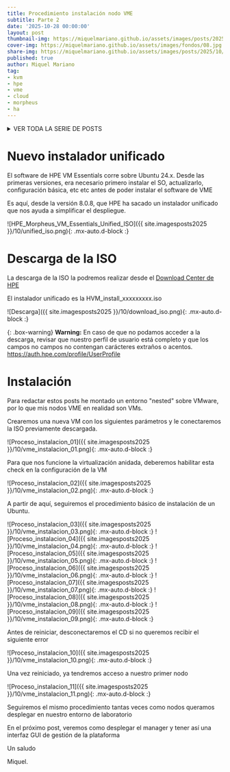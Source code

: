 ```yaml
---
title: Procedimiento instalación nodo VME
subtitle: Parte 2
date: '2025-10-28 00:00:00'
layout: post
thumbnail-img: https://miquelmariano.github.io/assets/images/posts/2025/10/unified_iso.png
cover-img: https://miquelmariano.github.io/assets/images/fondos/08.jpg
share-img: https://miquelmariano.github.io/assets/images/posts/2025/10/unified_iso.png
published: true
author: Miquel Mariano
tag:
- kvm
- hpe
- vme
- cloud
- morpheus
- ha
---
```


<details markdown="1">
<summary>VER TODA LA SERIE DE POSTS</summary>
- [Parte 1 - Introducción a HPE Morpheus VM Essentials software](https://miquelmariano.github.io/2025/10/17/introduccion-hpe-morpheus-vm-essentials-software/)
- [Parte 2 - Instalación VM Essentials software](https://miquelmariano.github.io/2025/10/17/instalacion-nodo-vme/)
- [Parte 3 - Instalación VME Manager]
- [Parte 4 - Configuración inicial]
- [Parte 5 - Creación cluster Ceph]
- [Parte 6 - Desplegar nuestra primera VM]
- [Parte 7 - Backups]
- [Parte 8 - Pruebas de HA]
- [Parte 9 - Migración de VMs desde vSphere]
- [Parte 10 - Comandos útiles]
</details>

# Nuevo instalador unificado

El software de HPE VM Essentials corre sobre Ubuntu 24.x. Desde las primeras versiones, era necesario primero instalar el SO, actualizarlo, configuración básica, etc etc antes de poder instalar el software de VME

Es aquí, desde la versión 8.0.8, que HPE ha sacado un instalador unificado que nos ayuda a simplificar el despliegue.

![HPE_Morpheus_VM_Essentials_Unified_ISO]({{ site.imagesposts2025 }}/10/unified_iso.png){: .mx-auto.d-block :}

# Descarga de la ISO

La descarga de la ISO la podremos realizar desde el [Download Center de HPE](https://myenterpriselicense.hpe.com/cwp-ui/product-download-info/HPE_VME_EVAL/-/sw360_eval_customer?&)

El instalador unificado es la HVM_install_xxxxxxxxx.iso

![Descarga]({{ site.imagesposts2025 }}/10/download_iso.png){: .mx-auto.d-block :}

{: .box-warning}
**Warning:** En caso de que no podamos acceder a la descarga, revisar que nuestro perfil de usuario está completo y que los campos no campos no contengan carácteres extraños o acentos. https://auth.hpe.com/profile/UserProfile

# Instalación

Para redactar estos posts he montado un entorno "nested" sobre VMware, por lo que mis nodos VME en realidad son VMs.

Crearemos una nueva VM con los siguientes parámetros y le conectaremos la ISO previamente descargada.

![Proceso_instalacion_01]({{ site.imagesposts2025 }}/10/vme_instalacion_01.png){: .mx-auto.d-block :}

Para que nos funcione la virtualización anidada, deberemos habilitar esta check en la configuración de la VM

![Proceso_instalacion_02]({{ site.imagesposts2025 }}/10/vme_instalacion_02.png){: .mx-auto.d-block :}

A partir de aquí, seguiremos el procedimiento básico de instalación de un Ubuntu.

![Proceso_instalacion_03]({{ site.imagesposts2025 }}/10/vme_instalacion_03.png){: .mx-auto.d-block :}
![Proceso_instalacion_04]({{ site.imagesposts2025 }}/10/vme_instalacion_04.png){: .mx-auto.d-block :}
![Proceso_instalacion_05]({{ site.imagesposts2025 }}/10/vme_instalacion_05.png){: .mx-auto.d-block :}
![Proceso_instalacion_06]({{ site.imagesposts2025 }}/10/vme_instalacion_06.png){: .mx-auto.d-block :}
![Proceso_instalacion_07]({{ site.imagesposts2025 }}/10/vme_instalacion_07.png){: .mx-auto.d-block :}
![Proceso_instalacion_08]({{ site.imagesposts2025 }}/10/vme_instalacion_08.png){: .mx-auto.d-block :}
![Proceso_instalacion_09]({{ site.imagesposts2025 }}/10/vme_instalacion_09.png){: .mx-auto.d-block :}

Antes de reiniciar, desconectaremos el CD si no queremos recibir el siguiente error

![Proceso_instalacion_10]({{ site.imagesposts2025 }}/10/vme_instalacion_10.png){: .mx-auto.d-block :}

Una vez reiniciado, ya tendremos acceso a nuestro primer nodo

![Proceso_instalacion_11]({{ site.imagesposts2025 }}/10/vme_instalacion_11.png){: .mx-auto.d-block :}

Seguiremos el mismo procedimiento tantas veces como nodos queramos desplegar en nuestro entorno de laboratorio

En el próximo post, veremos como desplegar el manager y tener así una interfaz GUI de gestión de la plataforma

Un saludo

Miquel.